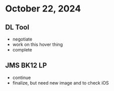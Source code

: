 # October 22, 2024

## DL Tool
- negotiate
- work on this hover thing
- complete

## JMS BK12 LP
- continue
- finalize, but need new image and to check iOS
